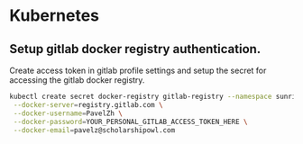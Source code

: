 # Kubernetes

## Setup gitlab docker registry authentication.

Create access token in gitlab profile settings and setup the secret for accessing the gitlab docker registry.

```bash
kubectl create secret docker-registry gitlab-registry --namespace sunrise-dev \
 --docker-server=registry.gitlab.com \
 --docker-username=PavelZh \
 --docker-password=YOUR_PERSONAL_GITLAB_ACCESS_TOKEN_HERE \
 --docker-email=pavelz@scholarshipowl.com
```